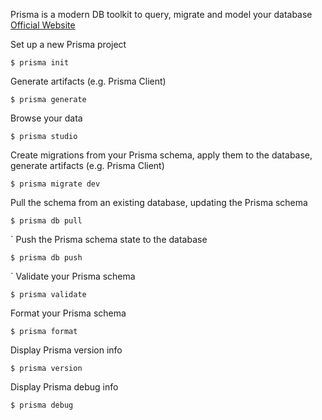 Prisma is a modern DB toolkit to query, migrate and model your database [Official Website](https://prisma.io)


Set up a new Prisma project
```shell
$ prisma init
```

Generate artifacts (e.g. Prisma Client)
```shell
$ prisma generate
```

Browse your data
```shell
$ prisma studio
```

Create migrations from your Prisma schema, apply them to the database, generate artifacts (e.g. Prisma Client)
```shell
$ prisma migrate dev
```

Pull the schema from an existing database, updating the Prisma schema
```shell
$ prisma db pull
```
`
Push the Prisma schema state to the database
```shell
$ prisma db push
```
`
Validate your Prisma schema
```shell
$ prisma validate
```

Format your Prisma schema
```shell
$ prisma format
````

Display Prisma version info
```shell
$ prisma version
```

Display Prisma debug info

```shell
$ prisma debug
```